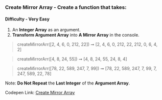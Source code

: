 ### Create Mirror Array - Create a function that takes:

#### Difficulty - Very Easy

1. An **Integer Array** as an argument. 
1. **Transform Argument Array** into **A Mirror Array** in the console.

> createMirrorArr([2, 4, 6, 0, 212, 22]) ➞ [2, 4, 6, 0, 212, 22, 212, 0, 6, 4, 2] 

> createMirrorArr([4, 8, 24, 55]) ➞ [4, 8, 24, 55, 24, 8, 4]

> createMirrorArr([78, 22, 589, 247, 7, 99]) ➞ [78, 22, 589, 247, 7, 99, 7, 247, 589, 22, 78]

Note: **Do Not Repeat** the **Last Integer** of the **Argument Array**.

Codepen Link: [Create Mirror Array](https://codepen.io/javascriptstudent/pen/QWKjawN)